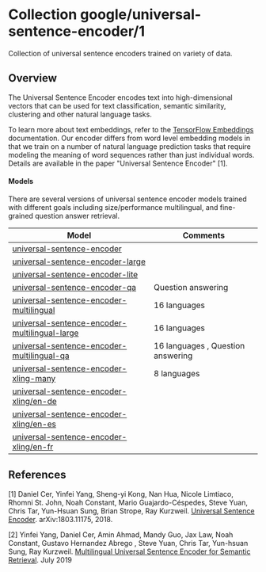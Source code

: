 # Collection google/universal-sentence-encoder/1
Collection of universal sentence encoders trained on variety of data.

<!-- module-type: text-embedding -->
<!-- network-architecture: dan -->
<!-- network-architecture: transformer -->
<!-- language: en -->

## Overview
The Universal Sentence Encoder encodes text into high-dimensional vectors that
can be used for text classification, semantic similarity, clustering and other
natural language tasks.

To learn more about text embeddings, refer to the [TensorFlow Embeddings](https://www.tensorflow.org/tutorials/text/word_embeddings)
documentation. Our encoder differs from word level embedding models in that we
train on a number of natural language prediction tasks that require modeling the
meaning of word sequences rather than just individual words. Details are
available in the paper "Universal Sentence Encoder" [1].

#### Models

There are several versions of universal sentence encoder models trained with
different goals including size/performance multilingual, and fine-grained
question answer retrieval.

| Model      | Comments |
|------------|----------|
| [universal-sentence-encoder](https://tfhub.dev/google/universal-sentence-encoder) |
| [universal-sentence-encoder-large](https://tfhub.dev/google/universal-sentence-encoder-large) |
| [universal-sentence-encoder-lite](https://tfhub.dev/google/universal-sentence-encoder-lite) |
| [universal-sentence-encoder-qa](https://tfhub.dev/google/universal-sentence-encoder-qa) | Question answering
| [universal-sentence-encoder-multilingual](https://tfhub.dev/google/universal-sentence-encoder-multilingual) | 16 languages
| [universal-sentence-encoder-multilingual-large](https://tfhub.dev/google/universal-sentence-encoder-multilingual-large) |16 languages
| [universal-sentence-encoder-multilingual-qa](https://tfhub.dev/google/universal-sentence-encoder-multilingual-qa) | 16 languages , Question answering |
| [universal-sentence-encoder-xling-many](https://tfhub.dev/google/universal-sentence-encoder-xling-many) | 8 languages |
| [universal-sentence-encoder-xling/en-de](https://tfhub.dev/google/universal-sentence-encoder-xling/en-de) |
| [universal-sentence-encoder-xling/en-es](https://tfhub.dev/google/universal-sentence-encoder-xling/en-es) |
| [universal-sentence-encoder-xling/en-fr](https://tfhub.dev/google/universal-sentence-encoder-xling/en-fr) |



## References

[1] Daniel Cer, Yinfei Yang, Sheng-yi Kong, Nan Hua, Nicole Limtiaco,
Rhomni St. John, Noah Constant, Mario Guajardo-Céspedes, Steve Yuan, Chris Tar,
Yun-Hsuan Sung, Brian Strope, Ray Kurzweil. [Universal Sentence Encoder](https://arxiv.org/abs/1803.11175).
arXiv:1803.11175, 2018.

[2] Yinfei Yang, Daniel Cer, Amin Ahmad, Mandy Guo, Jax Law, Noah Constant,
Gustavo Hernandez Abrego , Steve Yuan, Chris Tar, Yun-hsuan Sung, Ray Kurzweil.
[Multilingual Universal Sentence Encoder for Semantic Retrieval](https://arxiv.org/abs/1907.04307).
July 2019

